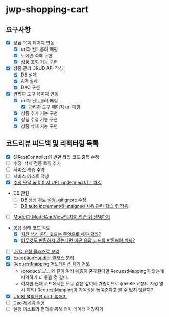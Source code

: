 # jwp-shopping-cart

## 요구사항

- [x] 상품 목록 페이지 연동
    - [x] url과 컨트롤러 매핑
    - [x] 도메인 객체 구현
    - [x] 상품 조회 기능 구현

- [x] 상품 관리 CRUD API 작성
    - [x] DB 설계
    - [x] API 설계
    - [x] DAO 구현

- [x] 관리자 도구 페이지 연동
    - [x] url과 컨트롤러 매핑
        - [x] 관리자 도구 페이지 url 매핑
    - [x] 상품 추가 기능 구현
    - [x] 상품 수정 기능 구현
    - [x] 상품 삭제 기능 구현

## 코드리뷰 피드백 및 리팩터링 목록

- [x] @RestController의 반환 타입 코드 중복 수정
- [ ] 수정, 삭제 검증 로직 추가
- [ ] 서비스 계층 추가
- [ ] 서비스 테스트 작성
- [x] [수정 모달 폼 이미지 URL undefined 버그 해결](https://github.com/woowacourse/jwp-shopping-cart/pull/175#discussion_r1178012078)
- DB 관련
    - [ ] [DB 생성 경로 설정, gitignore 수정](https://github.com/woowacourse/jwp-shopping-cart/pull/175#discussion_r1178018723)
    - [ ] [DB auto increment에 unsigned 사용 관련 학습 후 적용](https://github.com/woowacourse/jwp-shopping-cart/pull/175#discussion_r1178024440)
- [ ] [Model과 ModelAndView의 차이 학습 뒤 선택하기](https://github.com/woowacourse/jwp-shopping-cart/pull/175#discussion_r1178008480)
- 응답 상태 코드 검토
    - [x] [자원 생성 응답 코드는 무엇으로 해야 할까?](https://github.com/woowacourse/jwp-shopping-cart/pull/175#discussion_r1178009514)
    - [x] [아무것도 반환하지 않는다면 어떤 응답 코드를 반환해야 할까?](https://github.com/woowacourse/jwp-shopping-cart/pull/175#discussion_r1178013053)
- [ ] [DTO 요청 클래스로 분리](https://github.com/woowacourse/jwp-shopping-cart/pull/175#discussion_r1178005150)
- [x] [ExceptionHandler 클래스 분리](https://github.com/woowacourse/jwp-shopping-cart/pull/175#discussion_r1178005150)
- [x] [RequestMapping 어노테이션 제거 검토](https://github.com/woowacourse/jwp-shopping-cart/pull/175#discussion_r1178010139)
    - /product/.../... 와 같이 여러 계층이 존재한다면 RequestMapping이 없는게 파악하기 더 좋을 것 같다.
    - 하지만 현재 코드에서는 모두 같은 깊이의 계층이므로 (delete 요청의 자원 명시 제외) RequestMapping이 가독성을 높여준다고 볼 수 있지 않을까?
- [x] [URI에 불필요한 path 없애기](https://github.com/woowacourse/jwp-shopping-cart/pull/175#discussion_r1178005150)
- [ ] [Dao 제네릭 적용](https://github.com/woowacourse/jwp-shopping-cart/pull/175#discussion_r1178016852)
- [ ] 실행 테스트의 편의를 위해 더미 데이터 저장하기
